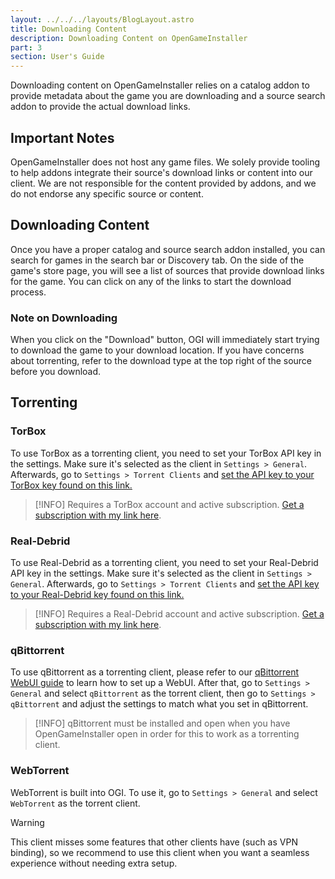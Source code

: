 ```yaml
---
layout: ../../../layouts/BlogLayout.astro
title: Downloading Content
description: Downloading Content on OpenGameInstaller
part: 3
section: User's Guide
---
```


Downloading content on OpenGameInstaller relies on a catalog addon to provide metadata about the game you are downloading and a source search addon to provide the actual download links.

## Important Notes

OpenGameInstaller does not host any game files. We solely provide tooling to help addons integrate their source's download links or content into our client. We are not responsible for the content provided by addons, and we do not endorse any specific source or content.

## Downloading Content

Once you have a proper catalog and source search addon installed, you can search for games in the search bar or Discovery tab. On the side of the game's store page, you will see a list of sources that provide download links for the game. You can click on any of the links to start the download process.

### Note on Downloading

When you click on the "Download" button, OGI will immediately start trying to download the game to your download location. If you have concerns about torrenting, refer to the download type at the top right of the source before you download.

## Torrenting

### TorBox

To use TorBox as a torrenting client, you need to set your TorBox API key in the settings. Make sure it's selected as the client in `Settings > General`. Afterwards, go to `Settings > Torrent Clients` and [set the API key to your TorBox key found on this link.](https://torbox.app/settings)

> [!INFO]
> Requires a TorBox account and active subscription. [Get a subscription with my link here](https://torbox.app/subscription?referral=e5b6cae9-f8b7-4f6a-823f-9db2b89cd37a).

### Real-Debrid

To use Real-Debrid as a torrenting client, you need to set your Real-Debrid API key in the settings. Make sure it's selected as the client in `Settings > General`. Afterwards, go to `Settings > Torrent Clients` and [set the API key to your Real-Debrid key found on this link.](https://real-debrid.com/apitoken)

> [!INFO]
> Requires a Real-Debrid account and active subscription. [Get a subscription with my link here](http://real-debrid.com/?id=11485717).

### qBittorrent

To use qBittorrent as a torrenting client, please refer to our [qBittorrent WebUI guide](/docs/for-users/qb-setup) to learn how to set up a WebUI. After that, go to `Settings > General` and select `qBittorrent` as the torrent client, then go to `Settings > qBittorrent` and adjust the settings to match what you set in qBittorrent.

> [!INFO]
> qBittorrent must be installed and open when you have OpenGameInstaller open in order for this to work as a torrenting client.

### WebTorrent

WebTorrent is built into OGI. To use it, go to `Settings > General` and select `WebTorrent` as the torrent client.

> [!WARNING]
> This client misses some features that other clients have (such as VPN binding), so we recommend to use this client when you want a seamless experience without needing extra setup.
